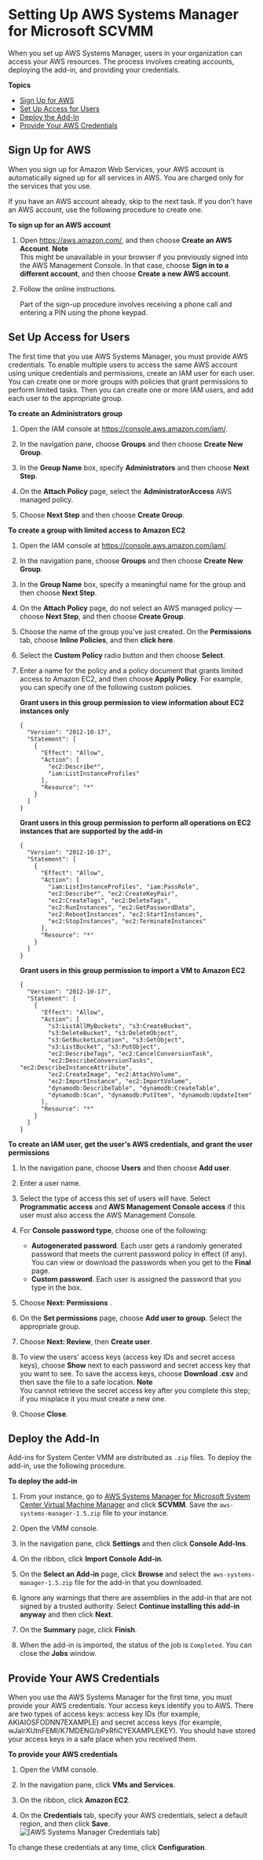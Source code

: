 # Setting Up AWS Systems Manager for Microsoft SCVMM<a name="scvmm-set-up"></a>

When you set up AWS Systems Manager, users in your organization can access your AWS resources\. The process involves creating accounts, deploying the add\-in, and providing your credentials\.

**Topics**
+ [Sign Up for AWS](#create-account)
+ [Set Up Access for Users](#create-users)
+ [Deploy the Add\-In](#deploy-add-in)
+ [Provide Your AWS Credentials](#provide-credentials)

## Sign Up for AWS<a name="create-account"></a>

When you sign up for Amazon Web Services, your AWS account is automatically signed up for all services in AWS\. You are charged only for the services that you use\.

If you have an AWS account already, skip to the next task\. If you don't have an AWS account, use the following procedure to create one\.

**To sign up for an AWS account**

1. Open [https://aws\.amazon\.com/](https://aws.amazon.com/), and then choose **Create an AWS Account**\.
**Note**  
This might be unavailable in your browser if you previously signed into the AWS Management Console\. In that case, choose **Sign in to a different account**, and then choose **Create a new AWS account**\.

1. Follow the online instructions\.

   Part of the sign\-up procedure involves receiving a phone call and entering a PIN using the phone keypad\.

## Set Up Access for Users<a name="create-users"></a>

The first time that you use AWS Systems Manager, you must provide AWS credentials\. To enable multiple users to access the same AWS account using unique credentials and permissions, create an IAM user for each user\. You can create one or more groups with policies that grant permissions to perform limited tasks\. Then you can create one or more IAM users, and add each user to the appropriate group\.

**To create an Administrators group**

1. Open the IAM console at [https://console\.aws\.amazon\.com/iam/](https://console.aws.amazon.com/iam/)\.

1. In the navigation pane, choose **Groups** and then choose **Create New Group**\. 

1. In the **Group Name** box, specify **Administrators** and then choose **Next Step**\.

1. On the **Attach Policy** page, select the **AdministratorAccess** AWS managed policy\.

1. Choose **Next Step** and then choose **Create Group**\.

**To create a group with limited access to Amazon EC2**

1. Open the IAM console at [https://console\.aws\.amazon\.com/iam/](https://console.aws.amazon.com/iam/)\.

1. In the navigation pane, choose **Groups** and then choose **Create New Group**\. 

1. In the **Group Name** box, specify a meaningful name for the group and then choose **Next Step**\.

1. On the **Attach Policy** page, do not select an AWS managed policy — choose **Next Step**, and then choose **Create Group**\.

1. Choose the name of the group you've just created\. On the **Permissions** tab, choose **Inline Policies**, and then **click here**\.

1. Select the **Custom Policy** radio button and then choose **Select**\.

1. Enter a name for the policy and a policy document that grants limited access to Amazon EC2, and then choose **Apply Policy**\. For example, you can specify one of the following custom policies\.

   **Grant users in this group permission to view information about EC2 instances only**

   ```
   {
     "Version": "2012-10-17",
     "Statement": [
       {
         "Effect": "Allow",
         "Action": [
           "ec2:Describe*",
           "iam:ListInstanceProfiles"
         ],
         "Resource": "*"
       }
     ]
   }
   ```

   **Grant users in this group permission to perform all operations on EC2 instances that are supported by the add\-in**

   ```
   {
     "Version": "2012-10-17",
     "Statement": [
       {
         "Effect": "Allow",
         "Action": [
           "iam:ListInstanceProfiles", "iam:PassRole", 
           "ec2:Describe*", "ec2:CreateKeyPair",
           "ec2:CreateTags", "ec2:DeleteTags",
           "ec2:RunInstances", "ec2:GetPasswordData",
           "ec2:RebootInstances", "ec2:StartInstances", 
           "ec2:StopInstances", "ec2:TerminateInstances"
         ],
         "Resource": "*"
       }
     ]
   }
   ```

   **Grant users in this group permission to import a VM to Amazon EC2**

   ```
   {
     "Version": "2012-10-17",
     "Statement": [
       {
         "Effect": "Allow",
         "Action": [
           "s3:ListAllMyBuckets", "s3:CreateBucket",
           "s3:DeleteBucket", "s3:DeleteObject",
           "s3:GetBucketLocation", "s3:GetObject",
           "s3:ListBucket", "s3:PutObject",
           "ec2:DescribeTags", "ec2:CancelConversionTask", 
           "ec2:DescribeConversionTasks", "ec2:DescribeInstanceAttribute",
           "ec2:CreateImage", "ec2:AttachVolume",
           "ec2:ImportInstance", "ec2:ImportVolume",
           "dynamodb:DescribeTable", "dynamodb:CreateTable",
           "dynamodb:Scan", "dynamodb:PutItem", "dynamodb:UpdateItem"
         ],
         "Resource": "*"
       }
     ]
   }
   ```

**To create an IAM user, get the user's AWS credentials, and grant the user permissions**

1. In the navigation pane, choose **Users** and then choose **Add user**\. 

1. Enter a user name\. 

1. Select the type of access this set of users will have\. Select **Programmatic access** and **AWS Management Console access** if this user must also access the AWS Management Console\.

1. For **Console password type**, choose one of the following:
   + **Autogenerated password**\. Each user gets a randomly generated password that meets the current password policy in effect \(if any\)\. You can view or download the passwords when you get to the **Final** page\.
   + **Custom password**\. Each user is assigned the password that you type in the box\.

1. Choose **Next: Permissions** \.

1. On the **Set permissions** page, choose **Add user to group**\. Select the appropriate group\.

1. Choose **Next: Review**, then **Create user**\.

1. To view the users' access keys \(access key IDs and secret access keys\), choose **Show** next to each password and secret access key that you want to see\. To save the access keys, choose **Download \.csv** and then save the file to a safe location\.
**Note**  
You cannot retrieve the secret access key after you complete this step; if you misplace it you must create a new one\.

1. Choose **Close**\.

## Deploy the Add\-In<a name="deploy-add-in"></a>

Add\-ins for System Center VMM are distributed as `.zip` files\. To deploy the add\-in, use the following procedure\.

**To deploy the add\-in**

1. From your instance, go to [AWS Systems Manager for Microsoft System Center Virtual Machine Manager](https://aws.amazon.com/windows/system-center/#scvmm) and click **SCVMM**\. Save the `aws-systems-manager-1.5.zip` file to your instance\.

1. Open the VMM console\.

1. In the navigation pane, click **Settings** and then click **Console Add\-Ins**\.

1. On the ribbon, click **Import Console Add\-in**\.

1. On the **Select an Add\-in** page, click **Browse** and select the `aws-systems-manager-1.5.zip` file for the add\-in that you downloaded\.

1. Ignore any warnings that there are assemblies in the add\-in that are not signed by a trusted authority\. Select **Continue installing this add\-in anyway** and then click **Next**\.

1. On the **Summary** page, click **Finish**\.

1. When the add\-in is imported, the status of the job is `Completed`\. You can close the **Jobs** window\.

## Provide Your AWS Credentials<a name="provide-credentials"></a>

When you use the AWS Systems Manager for the first time, you must provide your AWS credentials\. Your access keys identify you to AWS\. There are two types of access keys: access key IDs \(for example, AKIAIOSFODNN7EXAMPLE\) and secret access keys \(for example, wJalrXUtnFEMI/K7MDENG/bPxRfiCYEXAMPLEKEY\)\. You should have stored your access keys in a safe place when you received them\.

**To provide your AWS credentials**

1. Open the VMM console\.

1. In the navigation pane, click **VMs and Services**\.

1. On the ribbon, click **Amazon EC2**\.

1. On the **Credentials** tab, specify your AWS credentials, select a default region, and then click **Save**\.  
![\[AWS Systems Manager Credentials tab\]](http://docs.aws.amazon.com/AWSEC2/latest/WindowsGuide/images/aws_systems_manager_credentials.png)

To change these credentials at any time, click **Configuration**\.